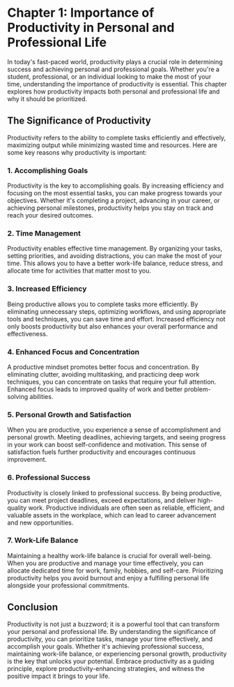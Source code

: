 Chapter 1: Importance of Productivity in Personal and Professional Life
=======================================================================

In today's fast-paced world, productivity plays a crucial role in determining success and achieving personal and professional goals. Whether you're a student, professional, or an individual looking to make the most of your time, understanding the importance of productivity is essential. This chapter explores how productivity impacts both personal and professional life and why it should be prioritized.

The Significance of Productivity
--------------------------------

Productivity refers to the ability to complete tasks efficiently and effectively, maximizing output while minimizing wasted time and resources. Here are some key reasons why productivity is important:

### 1. Accomplishing Goals

Productivity is the key to accomplishing goals. By increasing efficiency and focusing on the most essential tasks, you can make progress towards your objectives. Whether it's completing a project, advancing in your career, or achieving personal milestones, productivity helps you stay on track and reach your desired outcomes.

### 2. Time Management

Productivity enables effective time management. By organizing your tasks, setting priorities, and avoiding distractions, you can make the most of your time. This allows you to have a better work-life balance, reduce stress, and allocate time for activities that matter most to you.

### 3. Increased Efficiency

Being productive allows you to complete tasks more efficiently. By eliminating unnecessary steps, optimizing workflows, and using appropriate tools and techniques, you can save time and effort. Increased efficiency not only boosts productivity but also enhances your overall performance and effectiveness.

### 4. Enhanced Focus and Concentration

A productive mindset promotes better focus and concentration. By eliminating clutter, avoiding multitasking, and practicing deep work techniques, you can concentrate on tasks that require your full attention. Enhanced focus leads to improved quality of work and better problem-solving abilities.

### 5. Personal Growth and Satisfaction

When you are productive, you experience a sense of accomplishment and personal growth. Meeting deadlines, achieving targets, and seeing progress in your work can boost self-confidence and motivation. This sense of satisfaction fuels further productivity and encourages continuous improvement.

### 6. Professional Success

Productivity is closely linked to professional success. By being productive, you can meet project deadlines, exceed expectations, and deliver high-quality work. Productive individuals are often seen as reliable, efficient, and valuable assets in the workplace, which can lead to career advancement and new opportunities.

### 7. Work-Life Balance

Maintaining a healthy work-life balance is crucial for overall well-being. When you are productive and manage your time effectively, you can allocate dedicated time for work, family, hobbies, and self-care. Prioritizing productivity helps you avoid burnout and enjoy a fulfilling personal life alongside your professional commitments.

Conclusion
----------

Productivity is not just a buzzword; it is a powerful tool that can transform your personal and professional life. By understanding the significance of productivity, you can prioritize tasks, manage your time effectively, and accomplish your goals. Whether it's achieving professional success, maintaining work-life balance, or experiencing personal growth, productivity is the key that unlocks your potential. Embrace productivity as a guiding principle, explore productivity-enhancing strategies, and witness the positive impact it brings to your life.
